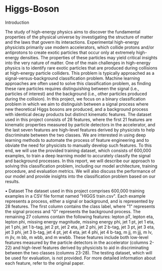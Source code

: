 # Higgs-Boson

Introduction

The study of high-energy physics aims to discover the fundamental properties of the physical universe by investigating the structure of matter and the laws that govern its interactions. Experimental high-energy physicists primarily use modern accelerators, which collide protons and/or antiprotons to create exotic particles that occur only at extremely high-energy densities. The properties of these particles may yield critical insights into the very nature of matter.
One of the main challenges in high-energy physics is to identify rare exotic particles that are produced during collisions at high-energy particle colliders. This problem is typically approached as a signal-versus-background classification problem. Machine learning approaches are often used to solve this classification problem, as finding these rare particles requires distinguishing between the signal (i.e., particles of interest) and the background (i.e., other particles produced during the collision).
In this project, we focus on a binary classification problem in which we aim to distinguish between a signal process where new theoretical Higgs bosons are produced, and a background process with identical decay products but distinct kinematic features. The dataset used in this project consists of 28 features, where the first 21 features are kinematic properties measured by particle detectors in the accelerator, and the last seven features are high-level features derived by physicists to help discriminate between the two classes.
We are interested in using deep learning methods to automate the process of feature engineering and to obviate the need for physicists to manually develop such features. To this end, we will use the provided training dataset, which consists of 600,000 examples, to train a deep learning model to accurately classify the signal and background processes.
In this report, we will describe our approach to solving this classification problem, including our model architecture, training procedure, and evaluation metrics. We will also discuss the performance of our model and provide insights into the classification problem based on our results.

•	Dataset
  The dataset used in this project comprises 600,000 training examples in a CSV file format named "HIGGS train.csv". Each example represents a process, either a signal or background, and is represented by 28 features. The first column contains the class label, where "1" represents the signal process and "0" represents the background process. The remaining 27 columns contain the following features: lepton pT, lepton eta, lepton phi, missing energy magnitude, missing energy phi, jet 1 pt, jet 1 eta, jet 1 phi, jet 1 b-tag, jet 2 pt, jet 2 eta, jet 2 phi, jet 2 b-tag, jet 3 pt, jet 3 eta, jet 3 phi, jet 3 b-tag, jet 4 pt, jet 4 eta, jet 4 phi, jet 4 b-tag, m jj, m jjj, m lv, m jlv, m bb, m wbb, and m wwbb. These features include both low-level features measured by the particle detectors in the accelerator (columns 2-22) and high-level features derived by physicists to aid in discriminating between the two classes (columns 23-28). The testing dataset, which will be used for evaluation, is not provided. For more detailed information about each feature, refer to the original paper.
  
  
